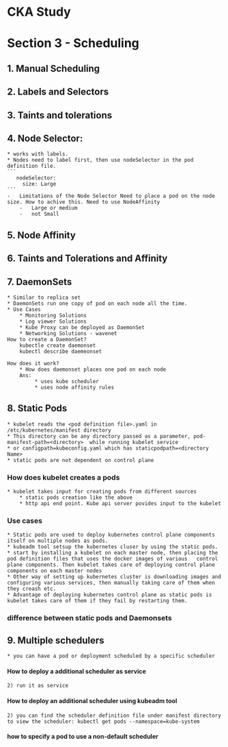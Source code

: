 # CKA Study

# Section 3 - Scheduling

## 1.  Manual Scheduling
## 2.  Labels and Selectors
## 3.  Taints and tolerations
## 4.  Node Selector: 
	* works with labels. 
	* Nodes need to label first, then use nodeSelector in the pod definition file. 
	```
	   nodeSelector: 
	     size: Large
	```
    -   Limitations of the Node Selector Need to place a pod on the node size. How to achive this. Need to use NodeAffinity
        -   Large or medium
        -   not Small
## 5. Node Affinity
## 6. Taints and Tolerations and Affinity
## 7. DaemonSets
	* Similar to replica set
	* DaemonSets run one copy of pod on each node all the time. 
 	* Use Cases
		* Monitoring Solutions
		* Log viewer Solutions
		* Kube Proxy can be deployed as DaemonSet
		* Networking Solutions - wavenet
	How to create a DaemonSet?
		kubectle create daemonset 
		kubectl describe daemeonset
		
	How does it work?
		* How does daemonset places one pod on each node
		Ans: 
		     * uses kube scheduler
		     * uses node affinity rules
## 8. Static Pods
	* kubelet reads the <pod definition file>.yaml in /etc/kubernetes/manifest directory
	* This directory can be any directory passed as a parameter, pod-manifest-path=<directory>  while running kubelet service 
	* or configpath=kubeconfig.yaml which has staticpodpath=<directory Name>
	* static pods are not dependent on control plane
### How does kubelet creates a pods
	* kubelet takes input for creating pods from different sources
		* static pods creation like the above
		* http api end point. Kube api server povides input to the kubelet
### Use cases
	* Static pods are used to deploy kubernetes control plane components itself on multiple nodes as pods.
	* kubeadm tool setsup the kubernetes cluser by using the static pods.
	* start by installing a kubelet on each master node, then placing the pod definition files that uses the docker images of various   control plane components. Then kubelet takes care of deploying control plane components on each master nodes
	* Other way of setting up kubernetes cluster is downloading images and configuring various services, then manually taking care of them when they creash etc. 
	* Advantage of deploying kubernetes control plane as static pods is kubelet takes care of them if they fail by restarting them. 
### difference between static pods and Daemonsets

## 9. Multiple schedulers
```* kubernetes cluser can have multiple schedulers
* you can have a pod or deployment scheduled by a specific scheduler
```
#### How to deploy a additional scheduler as service
```1) download the binary from <>
2) run it as service
```
#### How to deploy an additional scheduler using kubeadm tool
```1) kubeadm tool deploy the scheduler as pod
2) you can find the scheduler definition file under manifest directory
to view the scheduler: kubectl get pods --namespace=kube-system
```
#### how to specify a pod to use a non-default scheduler
``` * specify  schedulerName: <custom scheduler Name> in pod specification
